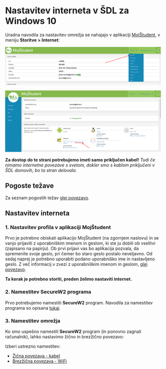 # Nastavitev interneta v ŠDL za Windows 10

Uradna navodila za nastavitev omrežja se nahajajo v aplikaciji [MojŠtudent](https://student.sd-lj.si), v meniju **Storitve > Internet**: 

![internet menu](./media/internet_menu.png)

![internet menu](./media/official_instructions.png)

**Za dostop do te strani potrebujemo imeti samo priključen kabel!** 
*Tudi če nimamo internetne povezave s svetom, dokler smo s 
kablom priključeni v ŠDL domovih, bo ta stran delovala.*

## Pogoste težave

Za seznam pogostih težav [glej povezavo](./content/FAQ.md).

## Nastavitev interneta

### 1. Nastavitev profila v aplikaciji MojŠtudent

Prvo je potrebno obiskati aplikacijo MojŠtudent (na zgornjem naslovu) in 
se vanjo prijaviti z uporabniškim imenom in geslom, ki ste ju 
dobili ob vselitvi (zapisano na papirju). Ob prvi prijavi vas bo 
aplikacija pozvala, da spremenite svoje geslo, pri čemer bo staro 
geslo postalo neveljavno. Od sedaj naprej je potrebno uporabiti 
podano uporabniško ime in nastavljeno geslo. Z več informacij v zvezi z uporabniškim imenom in geslom, [glej povezavo](./content/Username.md).

**Ta korak je potrebno storiti, preden želimo nastaviti internet.**

### 2. Namestitev SecureW2 programa

Prvo potrebujemo namestiti **SecureW2** program. Navodila za namestitev programa so opisana [tukaj](./content/SecureW2.md).

### 3. Namestitev omrežja

Ko smo uspešno namestili **SecureW2** program (in ponovno zagnali računalnik), lahko nastavimo žično in brezžično povezavo: 

Izberi ustrezno namestitev:
* [Žična povezava - kabel](./content/Kabel.md)
* [Brezžična povezava - WiFi](./content/WiFi.md)
